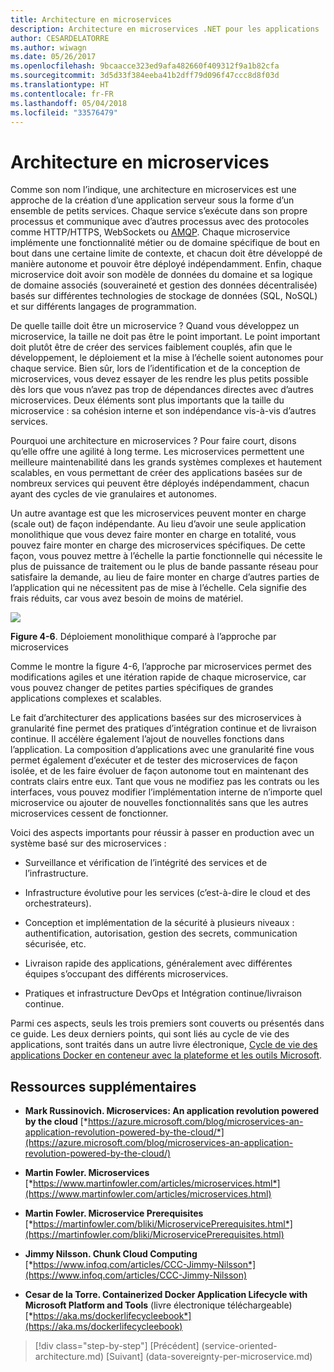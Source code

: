 ```yaml
---
title: Architecture en microservices
description: Architecture en microservices .NET pour les applications .NET en conteneur | Architecture en microservices
author: CESARDELATORRE
ms.author: wiwagn
ms.date: 05/26/2017
ms.openlocfilehash: 9bcaacce323ed9afa482660f409312f9a1b82cfa
ms.sourcegitcommit: 3d5d33f384eeba41b2dff79d096f47ccc8d8f03d
ms.translationtype: HT
ms.contentlocale: fr-FR
ms.lasthandoff: 05/04/2018
ms.locfileid: "33576479"
---
```

# <a name="microservices-architecture"></a>Architecture en microservices

Comme son nom l’indique, une architecture en microservices est une approche de la création d’une application serveur sous la forme d’un ensemble de petits services. Chaque service s’exécute dans son propre processus et communique avec d’autres processus avec des protocoles comme HTTP/HTTPS, WebSockets ou [AMQP](https://en.wikipedia.org/wiki/Advanced_Message_Queuing_Protocol). Chaque microservice implémente une fonctionnalité métier ou de domaine spécifique de bout en bout dans une certaine limite de contexte, et chacun doit être développé de manière autonome et pouvoir être déployé indépendamment. Enfin, chaque microservice doit avoir son modèle de données du domaine et sa logique de domaine associés (souveraineté et gestion des données décentralisée) basés sur différentes technologies de stockage de données (SQL, NoSQL) et sur différents langages de programmation.

De quelle taille doit être un microservice ? Quand vous développez un microservice, la taille ne doit pas être le point important. Le point important doit plutôt être de créer des services faiblement couplés, afin que le développement, le déploiement et la mise à l’échelle soient autonomes pour chaque service. Bien sûr, lors de l’identification et de la conception de microservices, vous devez essayer de les rendre les plus petits possible dès lors que vous n’avez pas trop de dépendances directes avec d’autres microservices. Deux éléments sont plus importants que la taille du microservice : sa cohésion interne et son indépendance vis-à-vis d’autres services.

Pourquoi une architecture en microservices ? Pour faire court, disons qu’elle offre une agilité à long terme. Les microservices permettent une meilleure maintenabilité dans les grands systèmes complexes et hautement scalables, en vous permettant de créer des applications basées sur de nombreux services qui peuvent être déployés indépendamment, chacun ayant des cycles de vie granulaires et autonomes.

Un autre avantage est que les microservices peuvent monter en charge (scale out) de façon indépendante. Au lieu d’avoir une seule application monolithique que vous devez faire monter en charge en totalité, vous pouvez faire monter en charge des microservices spécifiques. De cette façon, vous pouvez mettre à l’échelle la partie fonctionnelle qui nécessite le plus de puissance de traitement ou le plus de bande passante réseau pour satisfaire la demande, au lieu de faire monter en charge d’autres parties de l’application qui ne nécessitent pas de mise à l’échelle. Cela signifie des frais réduits, car vous avez besoin de moins de matériel.

![](./media/image6.png)

**Figure 4-6**. Déploiement monolithique comparé à l’approche par microservices

Comme le montre la figure 4-6, l’approche par microservices permet des modifications agiles et une itération rapide de chaque microservice, car vous pouvez changer de petites parties spécifiques de grandes applications complexes et scalables.

Le fait d’architecturer des applications basées sur des microservices à granularité fine permet des pratiques d’intégration continue et de livraison continue. Il accélère également l’ajout de nouvelles fonctions dans l’application. La composition d’applications avec une granularité fine vous permet également d’exécuter et de tester des microservices de façon isolée, et de les faire évoluer de façon autonome tout en maintenant des contrats clairs entre eux. Tant que vous ne modifiez pas les contrats ou les interfaces, vous pouvez modifier l’implémentation interne de n’importe quel microservice ou ajouter de nouvelles fonctionnalités sans que les autres microservices cessent de fonctionner.

Voici des aspects importants pour réussir à passer en production avec un système basé sur des microservices :

-   Surveillance et vérification de l’intégrité des services et de l’infrastructure.

-   Infrastructure évolutive pour les services (c’est-à-dire le cloud et des orchestrateurs).

-   Conception et implémentation de la sécurité à plusieurs niveaux : authentification, autorisation, gestion des secrets, communication sécurisée, etc.

-   Livraison rapide des applications, généralement avec différentes équipes s’occupant des différents microservices.

-   Pratiques et infrastructure DevOps et Intégration continue/livraison continue.

Parmi ces aspects, seuls les trois premiers sont couverts ou présentés dans ce guide. Les deux derniers points, qui sont liés au cycle de vie des applications, sont traités dans un autre livre électronique, [Cycle de vie des applications Docker en conteneur avec la plateforme et les outils Microsoft](https://aka.ms/dockerlifecycleebook).

## <a name="additional-resources"></a>Ressources supplémentaires

-   **Mark Russinovich. Microservices: An application revolution powered by the cloud**
    [*https://azure.microsoft.com/blog/microservices-an-application-revolution-powered-by-the-cloud/*](https://azure.microsoft.com/blog/microservices-an-application-revolution-powered-by-the-cloud/)

-   **Martin Fowler. Microservices**
    [*https://www.martinfowler.com/articles/microservices.html*](https://www.martinfowler.com/articles/microservices.html)

-   **Martin Fowler. Microservice Prerequisites**
    [*https://martinfowler.com/bliki/MicroservicePrerequisites.html*](https://martinfowler.com/bliki/MicroservicePrerequisites.html)

-   **Jimmy Nilsson. Chunk Cloud Computing**
    [*https://www.infoq.com/articles/CCC-Jimmy-Nilsson*](https://www.infoq.com/articles/CCC-Jimmy-Nilsson)

-   **Cesar de la Torre. Containerized Docker Application Lifecycle with Microsoft Platform and Tools** (livre électronique téléchargeable) [*https://aka.ms/dockerlifecycleebook*](https://aka.ms/dockerlifecycleebook)




>[!div class="step-by-step"]
[Précédent] (service-oriented-architecture.md) [Suivant] (data-sovereignty-per-microservice.md)
